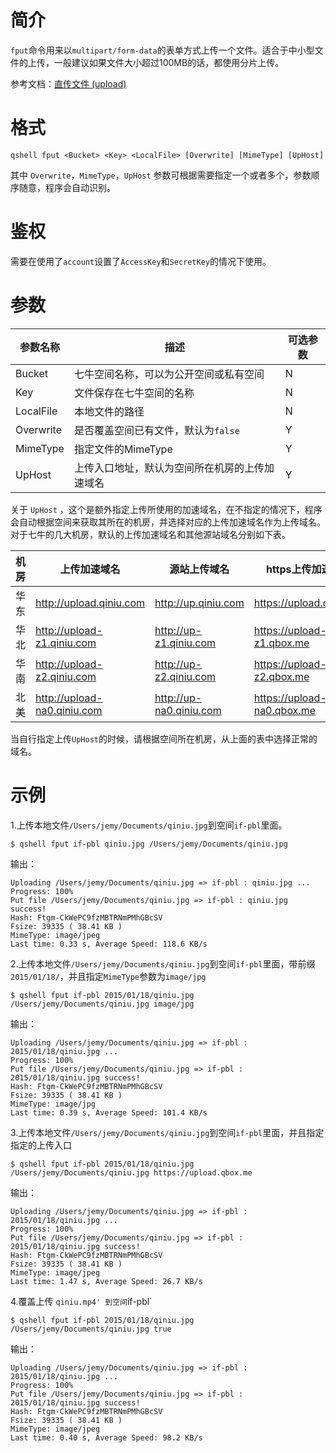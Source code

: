 # 简介

`fput`命令用来以`multipart/form-data`的表单方式上传一个文件。适合于中小型文件的上传，一般建议如果文件大小超过100MB的话，都使用分片上传。

参考文档：[直传文件 (upload)](http://developer.qiniu.com/code/v6/api/kodo-api/up/upload.html)

# 格式

```
qshell fput <Bucket> <Key> <LocalFile> [Overwrite] [MimeType] [UpHost]
```

其中 `Overwrite`，`MimeType`，`UpHost` 参数可根据需要指定一个或者多个，参数顺序随意，程序会自动识别。

# 鉴权

需要在使用了`account`设置了`AccessKey`和`SecretKey`的情况下使用。

# 参数

|参数名称|描述|可选参数|
|---------|-----------------|----------|
|Bucket|七牛空间名称，可以为公开空间或私有空间|N|
|Key|文件保存在七牛空间的名称|N|
|LocalFile|本地文件的路径|N|
|Overwrite|是否覆盖空间已有文件，默认为`false`|Y|
|MimeType|指定文件的MimeType|Y|
|UpHost|上传入口地址，默认为空间所在机房的上传加速域名|Y|

关于 `UpHost` ，这个是额外指定上传所使用的加速域名，在不指定的情况下，程序会自动根据空间来获取其所在的机房，并选择对应的上传加速域名作为上传域名。对于七牛的几大机房，默认的上传加速域名和其他源站域名分别如下表。

|机房|上传加速域名|源站上传域名|https上传加速域名|https上传源站域名|
|----|----------------------|--------------------|----------------------|-----------------------|
|华东|http://upload.qiniu.com|http://up.qiniu.com|https://upload.qbox.me|https://up.qbox.me|
|华北|http://upload-z1.qiniu.com|http://up-z1.qiniu.com|https://upload-z1.qbox.me|https://up-z1.qbox.me|
|华南|http://upload-z2.qiniu.com|http://up-z2.qiniu.com|https://upload-z2.qbox.me|https://up-z2.qbox.me|
|北美|http://upload-na0.qiniu.com|http://up-na0.qiniu.com|https://upload-na0.qbox.me|https://up-na0.qbox.me|

当自行指定上传`UpHost`的时候，请根据空间所在机房，从上面的表中选择正常的域名。

# 示例

1.上传本地文件`/Users/jemy/Documents/qiniu.jpg`到空间`if-pbl`里面。

```
$ qshell fput if-pbl qiniu.jpg /Users/jemy/Documents/qiniu.jpg
```

输出：

```
Uploading /Users/jemy/Documents/qiniu.jpg => if-pbl : qiniu.jpg ...
Progress: 100%
Put file /Users/jemy/Documents/qiniu.jpg => if-pbl : qiniu.jpg success!
Hash: Ftgm-CkWePC9fzMBTRNmPMhGBcSV
Fsize: 39335 ( 38.41 KB )
MimeType: image/jpeg
Last time: 0.33 s, Average Speed: 118.6 KB/s
```

2.上传本地文件`/Users/jemy/Documents/qiniu.jpg`到空间`if-pbl`里面，带前缀`2015/01/18/`，并且指定`MimeType`参数为`image/jpg`

```
$ qshell fput if-pbl 2015/01/18/qiniu.jpg /Users/jemy/Documents/qiniu.jpg image/jpg
```

输出：

```
Uploading /Users/jemy/Documents/qiniu.jpg => if-pbl : 2015/01/18/qiniu.jpg ...
Progress: 100%
Put file /Users/jemy/Documents/qiniu.jpg => if-pbl : 2015/01/18/qiniu.jpg success!
Hash: Ftgm-CkWePC9fzMBTRNmPMhGBcSV
Fsize: 39335 ( 38.41 KB )
MimeType: image/jpg
Last time: 0.39 s, Average Speed: 101.4 KB/s
```

3.上传本地文件`/Users/jemy/Documents/qiniu.jpg`到空间`if-pbl`里面，并且指定指定的上传入口

```
$ qshell fput if-pbl 2015/01/18/qiniu.jpg /Users/jemy/Documents/qiniu.jpg https://upload.qbox.me
```

输出：

```
Uploading /Users/jemy/Documents/qiniu.jpg => if-pbl : 2015/01/18/qiniu.jpg ...
Progress: 100%
Put file /Users/jemy/Documents/qiniu.jpg => if-pbl : 2015/01/18/qiniu.jpg success!
Hash: Ftgm-CkWePC9fzMBTRNmPMhGBcSV
Fsize: 39335 ( 38.41 KB )
MimeType: image/jpeg
Last time: 1.47 s, Average Speed: 26.7 KB/s
```

4.覆盖上传 `qiniu.mp4' 到空间`if-pbl`

```
$ qshell fput if-pbl 2015/01/18/qiniu.jpg /Users/jemy/Documents/qiniu.jpg true
```

输出：

```
Uploading /Users/jemy/Documents/qiniu.jpg => if-pbl : 2015/01/18/qiniu.jpg ...
Progress: 100%
Put file /Users/jemy/Documents/qiniu.jpg => if-pbl : 2015/01/18/qiniu.jpg success!
Hash: Ftgm-CkWePC9fzMBTRNmPMhGBcSV
Fsize: 39335 ( 38.41 KB )
MimeType: image/jpeg
Last time: 0.40 s, Average Speed: 98.2 KB/s
```
